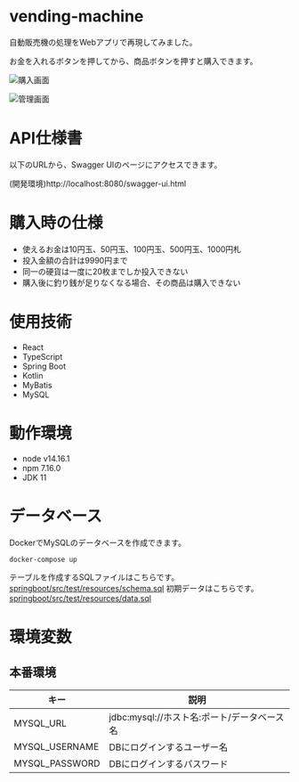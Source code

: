 # vending-machine

自動販売機の処理をWebアプリで再現してみました。

お金を入れるボタンを押してから、商品ボタンを押すと購入できます。

![購入画面](https://user-images.githubusercontent.com/79039863/134789659-69302ae7-49b7-42ec-8009-78fde60d3bd9.png)

![管理画面](https://user-images.githubusercontent.com/79039863/134789668-d78b1ac3-08c9-4349-85ee-38049a45a440.png)


# API仕様書

以下のURLから、Swagger UIのページにアクセスできます。

(開発環境)http://localhost:8080/swagger-ui.html

# 購入時の仕様

- 使えるお金は10円玉、50円玉、100円玉、500円玉、1000円札
- 投入金額の合計は9990円まで
- 同一の硬貨は一度に20枚までしか投入できない
- 購入後に釣り銭が足りなくなる場合、その商品は購入できない


# 使用技術

- React
- TypeScript
- Spring Boot
- Kotlin
- MyBatis
- MySQL

# 動作環境

- node v14.16.1
- npm 7.16.0
- JDK 11

# データベース

DockerでMySQLのデータベースを作成できます。
```
docker-compose up
```

テーブルを作成するSQLファイルはこちらです。
[springboot/src/test/resources/schema.sql](springboot/src/test/resources/schema.sql)
初期データはこちらです。
[springboot/src/test/resources/data.sql](springboot/src/test/resources/data.sql)

# 環境変数

## 本番環境

キー|説明
---|---
MYSQL_URL|jdbc:mysql://ホスト名:ポート/データベース名
MYSQL_USERNAME|DBにログインするユーザー名
MYSQL_PASSWORD|DBにログインするパスワード
